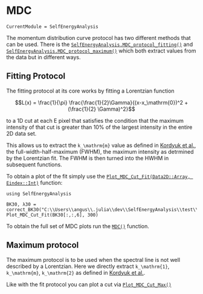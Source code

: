 # MDC

```@meta
CurrentModule = SelfEnergyAnalysis
```
The momentum distribution curve protocol has two different methods that can be used. There is the [`SelfEnergyAnalysis.MDC_protocol_fitting()`](@ref) and [`SelfEnergyAnalysis.MDC_protocol_maximum()`](@ref) which both extract values from the data but in different ways.

## Fitting Protocol

The fitting protocol at its core works by fitting a Lorentzian function

```math 
L(x) = \frac{1}{\pi} \frac{\frac{1}{2}\Gamma}{(x-x_\mathrm{0})^2 +(\frac{1}{2} \Gamma)^2}
```

to a 1D cut at each E pixel that satisfies the condition that the maximum intensity of that cut is greater than 10% of the largest intensity in the entire 2D data set.

This allows us to extract the ``k_\mathrm{m}`` value as defined in [Kordyuk et al.](https://arxiv.org/pdf/cond-mat/0510421.pdf), the full-width-half-maximum (FWHM), the maximum intensity as detrmined by the Lorentzian fit. The FWHM is then turned into the HWHM in subsequent functions.

To obtain a plot of the fit simply use the [`Plot_MDC_Cut_Fit(Data2D::Array, Eindex::Int)`](@ref) function:

```@repl
using SelfEnergyAnalysis

BK30, λ30 = correct_BK30("C:\\Users\\angus\\.julia\\dev\\SelfEnergyAnalysis\\test\\test_data\\raw_data");
Plot_MDC_Cut_Fit(BK30[:,:,6], 300)

```

To obtain the full set of MDC plots run the [`MDC()`](@ref) function.

## Maximum protocol

The maximum protocol is to be used when the spectral line is not well described by a Lorentzian. Here we directly extract ``k_\mathrm{1}``, ``k_\mathrm{m}``, ``k_\mathrm{2}`` as defined in [Kordyuk et al.](https://arxiv.org/pdf/cond-mat/0510421.pdf).

Like with the fit protocol you can plot a cut via [`Plot_MDC_Cut_Max()`](@ref)

